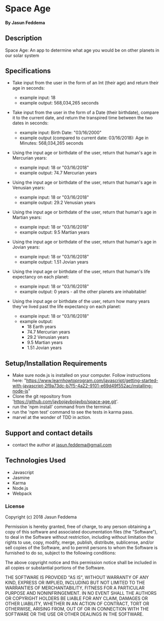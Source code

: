 
# Space Age
#### By Jasun Feddema

## Description
Space Age: An app to determine what age you would be on other planets in our solar system

## Specifications
* Take input from the user in the form of an Int (their age) and return their age in seconds:
  - example input: 18
  - example output: 568,034,265 seconds

* Take input from the user in the form of a Date (their birthdate), compare it to the current date, and return the transpired time between the two dates in seconds:
  - example input:
    Birth Date: "03/16/2000"
  - example output (compared to current date: 03/16/2018):
    Age in Minutes: 568,034,265 seconds

* Using the input age or birthdate of the user, return that human's age in Mercurian years:
  - example input: 18 or "03/16/2018"
  - example output: 74.7 Mercurian years

* Using the input age or birthdate of the user, return that human's age in Venusian years:
  - example input: 18 or "03/16/2018"
  - example output: 29.2 Venusian years

* Using the input age or birthdate of the user, return that human's age in Martian years:
  - example input: 18 or "03/16/2018"
  - example output: 9.5 Martian years

* Using the input age or birthdate of the user, return that human's age in Jovian years:
  - example input: 18 or "03/16/2018"
  - example output: 1.51 Jovian years

* Using the input age or birthdate of the user, return that human's life expectancy on each planet:
  - example input: 18 or "03/16/2018"
  - example output: 0 years - all the other planets are inhabitable!

* Using the input age or birthdate of the user, return how many years they've lived past the life expectancy on each planet:
  - example input: 18 or "03/16/2018"
  - example output:
      - 18 Earth years
      - 74.7 Mercurian years
      - 29.2 Venusian years
      - 9.5 Martian years
      - 1.51 Jovian years


## Setup/Installation Requirements

* Make sure node.js is installed on your computer. Follow instructions here: "https://www.learnhowtoprogram.com/javascript/getting-started-with-javascript-2f9a73dc-b7f5-4a22-9101-e69d49f552ac/installing-node-js"
* Clone the git repository from 'https://github.com/jaybojaybojaybo/space-age.git'.
* run the 'npm install' command from the terminal.
* run the 'npm test' command to see the tests in karma pass.
* marvel at the wonder of TDD in action.

## Support and contact details

* contact the author at jasun.feddema@gmail.com

## Technologies Used

* Javascript
* Jasmine
* Karma
* Node.js
* Webpack

### License

Copyright (c) 2018 Jasun Feddema

Permission is hereby granted, free of charge, to any person obtaining a copy of this software and associated documentation files (the "Software"), to deal in the Software without restriction, including without limitation the rights to use, copy, modify, merge, publish, distribute, sublicense, and/or sell copies of the Software, and to permit persons to whom the Software is furnished to do so, subject to the following conditions:

The above copyright notice and this permission notice shall be included in all copies or substantial portions of the Software.

THE SOFTWARE IS PROVIDED "AS IS", WITHOUT WARRANTY OF ANY KIND, EXPRESS OR IMPLIED, INCLUDING BUT NOT LIMITED TO THE WARRANTIES OF MERCHANTABILITY, FITNESS FOR A PARTICULAR PURPOSE AND NONINFRINGEMENT. IN NO EVENT SHALL THE AUTHORS OR COPYRIGHT HOLDERS BE LIABLE FOR ANY CLAIM, DAMAGES OR OTHER LIABILITY, WHETHER IN AN ACTION OF CONTRACT, TORT OR OTHERWISE, ARISING FROM, OUT OF OR IN CONNECTION WITH THE SOFTWARE OR THE USE OR OTHER DEALINGS IN THE SOFTWARE.
